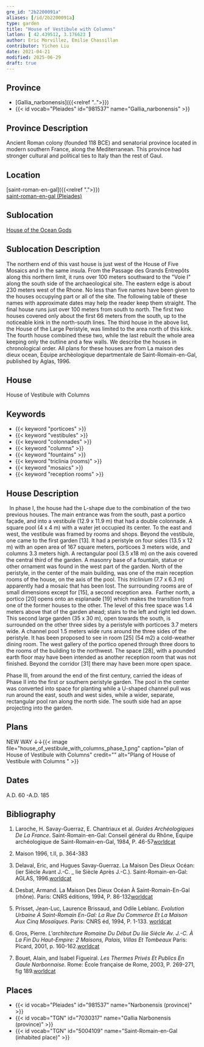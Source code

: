 ```yaml
---
gre_id: "2b2200091a"
aliases: [/id/2b2200091a]
type: garden
title: "House of Vestibule with Columns"
latlon: [ 42.439512, 3.176623 ]
author: Eric Morvillez, Emilie Chassillan
contributor: Yichen Liu
date: 2021-04-21
modified: 2025-06-29
draft: true
---
```


## Province

- [Gallia_narbonensis]({{<relref "..">}})
- {{< id vocab="Pleiades" id="981537" name="Gallia_narbonensis" >}}

## Province Description

Ancient Roman colony (founded 118 BCE) and senatorial province located in modern southern France, along the Mediterranean. This province had stronger cultural and political ties to Italy than the rest of Gaul.

## Location

[saint-roman-en-gal]({{<relref ".">}}) \
[saint-roman-en-gal (Pleiades)](#)

## Sublocation

[House of the Ocean Gods](#)

## Sublocation Description

The northern end of this vast house is just west of the House of Five Mosaics and in the same insula. From the Passage des Grands Entrepôts along this northern limit, it runs over 100 meters southward to the "Voie I" along the south side of the archaeological site. The eastern edge is about 230 meters west of the Rhone. No less than five names have been given to the houses occupying part or all of the site. The following table of these names with approximate dates may help the reader keep them straight. The final house runs just over 100 meters from south to north. The first two houses covered only about the first 66 meters from the south, up to the noticeable kink in the north-south lines. The third house in the above list, the House of the Large Peristyle, was limited to the area north of this kink. The fourth house combined these two, while the last rebuilt the whole area keeping only the outline and a few walls. We describe the houses in chronological order. All plans for these houses are from La maison des dieux ocean, Equipe archèologique departmentale de Saint-Romain-en-Gal, published by Aglas, 1996.

## House

House of Vestibule with Columns

## Keywords

- {{< keyword "porticoes" >}}
- {{< keyword "vestibules" >}}
- {{< keyword "colonnades" >}}
- {{< keyword "columns" >}}
- {{< keyword "fountains" >}}
- {{< keyword "triclinia (rooms)" >}}
- {{< keyword "mosaics" >}}
- {{< keyword "reception rooms" >}}

## House Description
 
In phase I, the house had the L-shape due to the combination of the two previous houses. The main entrance was from the south, past a portico façade, and into a vestibule (12.9 x 11.9 m) that had a double colonnade. A square pool (4 x 4 m) with a water jet occupied its center. To the east and west, the vestibule was framed by rooms and shops. Beyond the vestibule, one came to the first garden [13]. It had a peristyle on four sides (13.5 x 12 m) with an open area of 167 square meters, porticoes 3 meters wide, and columns 3.3 meters high. A rectangular pool (3.5 x18 m) on the axis covered the central third of the garden. A masonry base of a fountain, statue or other ornament was found in the west part of the garden.
North of the peristyle, in the center of the main building, was one of the main reception rooms of the house, on the axis of the pool. This *triclinium* (7.7 x 6.3 m) apparently had a mosaic that has been lost. The surrounding rooms are of small dimensions except for [15], a second reception area.
 Farther north, a portico [20] opens onto an esplanade [19] which makes the transition from one of the former houses to the other. The level of this free space was 1.4 meters above that of the garden ahead; stairs to the left and right led down. This second large garden (35 x 30 m), open towards the south, is surrounded on the other three sides by a peristyle with porticoes 3.7 meters wide. A channel pool 1.5 meters wide runs around the three sides of the peristyle. It has been proposed to see in room [25] (54 m2) a cold-weather dining room. The west gallery of the portico opened through three doors to the rooms of the building to the northwest. The space [28], with a pounded earth floor may have been intended as another reception room that was not finished. Beyond the corridor [31] there may have been more open space.

Phase III, from around the end of the first century, carried the ideas of Phase II into the first or southern peristyle garden. The pool in the center was converted into space for planting while a U-shaped channel pull was run around the east, south and west sides, while a wider, separate, rectangular pool ran along the north side. The south side had an apse projecting into the garden.

## Plans

NEW WAY ↓↓{{< image file="house_of_vestibule_with_columns_phase_1.png" caption="plan of House of Vestibule with Columns" credit="" alt="Plang of House of Vestibule with Columns " >}}

## Dates

A.D. 60 -A.D. 185

## Bibliography

1. Laroche, H. Savay-Guerraz, E. Chantriaux et al. *Guides Archéologiques De La France*. Saint-Romain-en-Gal: Conseil général du Rhône, Equipe archéologique de Saint-Romain-en-Gal, 1984, P. 46-57[worldcat](https://search.worldcat.org/title/234328026)

2. Maison 1996, t.II, p. 364-383

3. Delaval, Eric, and Hugues Savay-Guerraz. La Maison Des Dieux Océan: (ier Siècle Avant J.-C. _ Iie Siècle Après J.-C.). Saint-Romain-en-Gal: AGLAS, 1996.[worldcat](https://search.worldcat.org/title/491540345)

4. Desbat, Armand. La Maison Des Dieux Océan À Saint-Romain-En-Gal (rhône). Paris: CNRS éditions, 1994, P. 86-132[worldcat](https://search.worldcat.org/title/45622989)

5. Prisset, Jean-Luc, Laurence Brissaud, and Odile Leblanc. *Evolution Urbaine À Saint-Romain En-Gal: La Rue Du Commerce Et La Maison Aux Cinq Mosaïques*. Paris: CNRS éd, 1994, P. 1-133. [worldcat](https://search.worldcat.org/title/491540838)

6. Gros, Pierre. *L'architecture Romaine Du Début Du Iiie Siècle Av. J.-C. À La Fin Du Haut-Empire: 2 Maisons, Palais, Villas Et Tombeaux* Paris: Picard, 2001, p. 160-162.[worldcat](https://search.worldcat.org/title/1169743067)

7. Bouet, Alain, and Isabel Figueiral. *Les Thermes Privés Et Publics En Gaule Narbonnaise*. Rome: École française de Rome, 2003, P. 269-271, fig 189.[worldcat](https://search.worldcat.org/title/43416334)

## Places

- {{< id vocab="Pleiades" id="981537" name="Narbonensis (province)" >}}
- {{< id vocab="TGN" id="7030317" name="Gallia Narbonensis (province)" >}}
- {{< id vocab="TGN" id="5004109" name="Saint-Romain-en-Gal (inhabited place)" >}}
